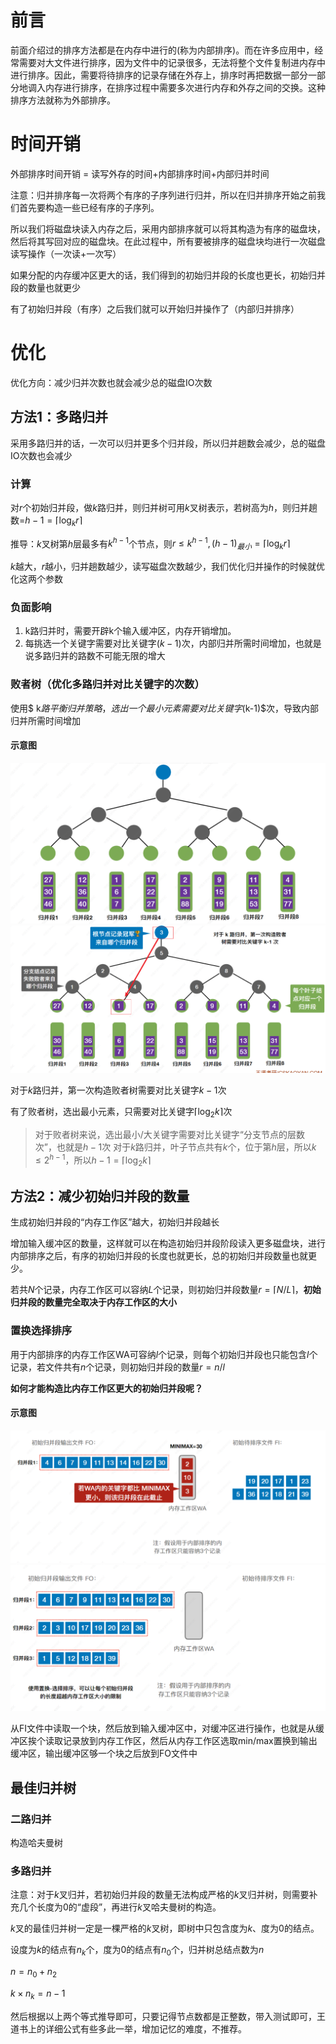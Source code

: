 # 前言

前面介绍过的排序方法都是在内存中进行的(称为内部排序)。而在许多应用中，经常需要对大文件进行排序，因为文件中的记录很多，无法将整个文件复制进内存中进行排序。因此，需要将待排序的记录存储在外存上，排序时再把数据一部分一部分地调入内存进行排序，在排序过程中需要多次进行内存和外存之间的交换。这种排序方法就称为外部排序。

# 时间开销

外部排序时间开销 = 读写外存的时间+内部排序时间+内部归并时间

注意：归并排序每一次将两个有序的子序列进行归并，所以在归并排序开始之前我们首先要构造一些已经有序的子序列。

所以我们将磁盘块读入内存之后，采用内部排序就可以将其构造为有序的磁盘块，然后将其写回对应的磁盘块。在此过程中，所有要被排序的磁盘块均进行一次磁盘读写操作（一次读+一次写）

如果分配的内存缓冲区更大的话，我们得到的初始归并段的长度也更长，初始归并段的数量也就更少

有了初始归并段（有序）之后我们就可以开始归并操作了（内部归并排序）

# 优化

优化方向：减少归并次数也就会减少总的磁盘IO次数

## 方法1：多路归并

采用多路归并的话，一次可以归并更多个归并段，所以归并趟数会减少，总的磁盘IO次数也会减少

### 计算

对$r$个初始归并段，做$k$路归并，则归并树可用$k$叉树表示，若树高为$h$，则归并趟数=$h-1 = \lceil \log_kr\rceil$

推导：$k$叉树第$h$层最多有$k^{h-1}$个节点，则$r\leqslant k^{h-1}, (h-1)_{最小} = \lceil \log_kr\rceil$

$k$越大，$r$越小，归并趟数越少，读写磁盘次数越少，我们优化归并操作的时候就优化这两个参数

### 负面影响

1. k路归并时，需要开辟k个输入缓冲区，内存开销增加。
2. 每挑选一个关键字需要对比关键字$(k-1)$次，内部归并所需时间增加，也就是说多路归并的路数不可能无限的增大

### 败者树（优化多路归并对比关键字的次数）

使用$ k$路平衡归并策略，选出一个最小元素需要对比关键字$(k-1)$次，导致内部归并所需时间增加

#### 示意图

![1684401099102](image/外部排序/1684401099102.png)
![1684401168259](image/外部排序/1684401168259.png)

对于$k$路归并，第一次构造败者树需要对比关键字$k-1$次

有了败者树，选出最小元素，只需要对比关键字$\lceil \log_2k\rceil$次

> 对于败者树来说，选出最小/大关键字需要对比关键字“分支节点的层数次”，也就是$h-1$次
> 对于$k$路归并，叶子节点共有$k$个，位于第$h$层，所以$k\leqslant 2^{h-1}$，所以$h-1 =\lceil \log_2k\rceil$

## 方法2：减少初始归并段的数量

生成初始归并段的“内存工作区”越大，初始归并段越长

增加输入缓冲区的数量，这样就可以在构造初始归并段阶段读入更多磁盘块，进行内部排序之后，有序的初始归并段的长度也就更长，总的初始归并段数量也就更少。

若共$N$个记录，内存工作区可以容纳$L$个记录，则初始归并段数量$r = ⌈N/L⌉$，**初始归并段的数量完全取决于内存工作区的大小**

### 置换选择排序

用于内部排序的内存工作区WA可容纳$l$个记录，则每个初始归并段也只能包含$l$个记录，若文件共有$n$个记录，则初始归并段的数量$r = n/ l$

**如何才能构造比内存工作区更大的初始归并段呢？**

#### 示意图

![1684403311655](image/外部排序/1684403311655.png)
![1684403564671](image/外部排序/1684403564671.png)

从FI文件中读取一个块，然后放到输入缓冲区中，对缓冲区进行操作，也就是从缓冲区挨个读取记录放到内存工作区，然后从内存工作区选取min/max置换到输出缓冲区，输出缓冲区够一个块之后放到FO文件中

## 最佳归并树

### 二路归并

构造哈夫曼树

### 多路归并

注意：对于$k$叉归并，若初始归并段的数量无法构成严格的$k$叉归并树，则需要补充几个⻓度为$0$的“虚段”，再进行$k$叉哈夫曼树的构造。

$k$叉的最佳归并树一定是一棵严格的$k$叉树，即树中只包含度为$k$、度为$0$的结点。

设度为$k$的结点有$n_k$个，度为$0$的结点有$n_0$个，归并树总结点数为$n$

$n = n_0 + n_2$

$k\times n_k = n - 1$

然后根据以上两个等式推导即可，只要记得节点数都是正整数，带入测试即可，王道书上的详细公式有些多此一举，增加记忆的难度，不推荐。
